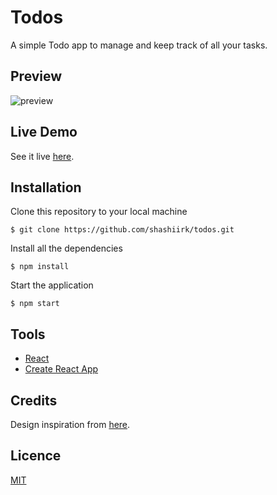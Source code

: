 # Todos

A simple Todo app to manage and keep track of all your tasks.

## Preview

![preview](https://user-images.githubusercontent.com/48406108/119082043-e17e5100-ba1a-11eb-9762-b94c8357a496.jpg)

## Live Demo

See it live [here](https://shashiirk.github.io/todos).

## Installation

Clone this repository to your local machine

```
$ git clone https://github.com/shashiirk/todos.git
```

Install all the dependencies

```
$ npm install
```

Start the application

```
$ npm start
```

## Tools

- [React](https://reactjs.org)
- [Create React App](https://create-react-app.dev/)

## Credits

Design inspiration from [here](https://dribbble.com/shots/15185058).

## Licence

[MIT](https://choosealicense.com/licenses/mit)

